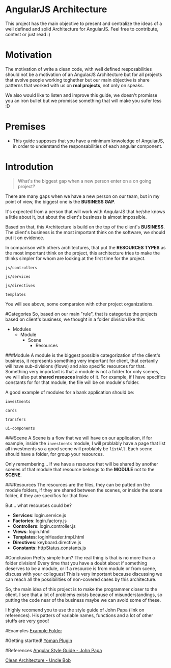 # AngularJS Architecture
This project has the main objective to present and centralize the ideas of a well defined and solid Architecture for AngularJS. Feel free to contribute, contest or just read :)

# Motivation
The motivation of write a clean code, with well defined resposabilities should not be a motivation of an AngularJS Architecture but for all projects that evolve people working toghether but our main objective is share patterns that worked with us on **real projects**, not only on speaks.

We also would like to listen and improve this guide, we doesn't promisse you an iron bullet but we promisse something that will make you sufer less :D 

# Premises
- This guide supposes that you have a minimum knwoledge of AngularJS, in order to understand the responsabilities of each angular component.

# Introdution
> What's the biggest gap when a new person enter on a on going project?

There are many gaps when we have a new person on our team, but in my point of view, the biggest one is the **BUSINESS GAP**.

It's expected from a person that will work with AngularJS that he/she knows a little about it, but about the client's business is almost impossible.

Based on that, this Architecture is build on the top of the client's **BUSINESS**. The client's business is the most important think on the software, we should put it on evidence.

In comparison with others architectures, that put the **RESOURCES TYPES** as the most important think on the project, this architecture tries to make the thinks simpler for whom are looking at the first time for the project. 

`js/controllers`

`js/services`

`js/directives`

`templates`


You will see above, some comparsion with other project organizations.

#Categories
So, based on our main "rule", that is categorize the projects based on client's business, we thought in a folder division like this:

- Modules
	- Module
		- Scene
			- Resources

###Module
A module is the biggest possible categorization of the client's business, it represents something very important for client, that certanily will have sub-divisions (flows) and also specific resources for that. 
Something very important is that a module is not a folder for only scenes, we will also put **shared resouces** inside of it. For example, if I have specifics constants for for that module, the file will be on module's folder.

A good example of modules for a bank application should be:

`investments`

`cards`

`transfers`

`ui-components`

###Scene
A Scene is a flow that we will have on our application, if for example, inside the `investments` module, I will problably have a page that list all investments so a good scene will problably be `listAll`. Each scene should have a folder, for group your resources.

Only remembering... If we have a resource that will be shared by another scenes of that module that resource belongs to the **MODULE** not to the **SCENE**.

###Resources
The resources are the files, they can be putted on the module folders, if they are shared between the scenes, or inside the scene folder, if they are specifics for that flow.

But... what resources could be?

- **Services**: login.service.js
- **Factories**: login.factory.js
- **Controllers**: login.controller.js
- **Views**: login.html
- **Templates**: loginHeader.tmpl.html
- **Directives**: keyboard.directive.js
- **Constants**: httpStatus.constants.js


#Conclusion
Pretty simple hum? The real thing is that is no more than a folder division!
Every time that you have a doubt about if something deserves to be a module, or if a resource is from module or from scene, discuss with your collegues! This is very important because discussing we can reach all the possibilities of non-covered cases by this architecture.

So, the main idea of this project is to make the programmer closer to the client. I see that a lot of problems exists because of misunderstandings, so putting the code near of the business maybe we can avoid some of these.

I highly recomend you to use the style guide of John Papa (link on references). His patters of variable names, functions and a lot of other stuffs are very good!


#Examples
[Example Folder](https://github.com/johnpapa/angular-styleguide/blob/master/a1/README.md "Angular Style Guide - John Papa")

#Getting startted!
[Yoman Plugin](https://github.com/johnpapa/angular-styleguide/blob/master/a1/README.md "Angular Style Guide - John Papa")

#References
[Angular Style Guide - John Papa](https://github.com/johnpapa/angular-styleguide/blob/master/a1/README.md "Angular Style Guide - John Papa")

[Clean Architecture - Uncle Bob](https://8thlight.com/blog/uncle-bob/2012/08/13/the-clean-architecture.html "Clean Architecture - Uncle Bob")